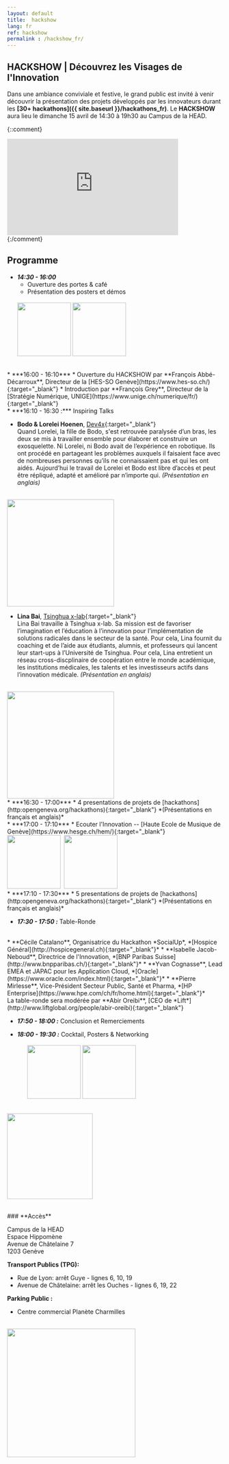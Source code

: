 ```yaml
---
layout: default
title:  hackshow
lang: fr
ref: hackshow
permalink : /hackshow_fr/
---
```



## **HACKSHOW | Découvrez les Visages de l'Innovation**

Dans une ambiance conviviale et festive, le grand public est invité à venir découvrir la présentation des projets développés par les innovateurs durant les **[30+ hackathons]({{ site.baseurl }}/hackathons_fr)**. Le **HACKSHOW** aura lieu le dimanche 15 avril de 14:30 à 19h30 au Campus de la HEAD.<br>

{::comment}
<iframe width="400" height="225" src="https://www.youtube.com/embed/kGFslZ8O-XU?rel=0" frameborder="0" allow="autoplay; encrypted-media" allowfullscreen></iframe><br>
{:/comment}

## **Programme**
* ***14:30 - 16:00***
  * Ouverture des portes & café
  * Présentation des posters et démos
  <br />
  <img src="{{ site.baseurl }}/images/hackshow/posters.jpg" height="125" alt="" class="imgspace" />&nbsp;<img src="{{ site.baseurl }}/images/hackshow/demo.jpg" height="125" alt="" class="imgspace" />


<br />
* ***16:00 - 16:10***
  * Ouverture du HACKSHOW par **François Abbé-Décarroux**, Directeur de la [HES-SO Genève](https://www.hes-so.ch/){:target="_blank"}
  * Introduction par **François Grey**, Directeur de la [Stratégie Numérique, UNIGE](https://www.unige.ch/numerique/fr/){:target="_blank"}  
<br />
* ***16:10 - 16:30 :*** Inspiring Talks

  * **Bodo & Lorelei Hoenen**, [Dev4x](http://www.dev4x.com){:target="_blank"}  
Quand Lorelei, la fille de Bodo, s'est retrouvée paralysée d’un bras, les deux se mis à travailler ensemble pour élaborer et construire un exosquelette. Ni Lorelei, ni Bodo avait de l’expérience en robotique. Ils ont procédé en partageant les problèmes auxquels il faisaient face avec de nombreuses personnes qu’ils ne connaissaient pas et qui les ont aidés. Aujourd’hui le travail de Lorelei et Bodo est libre d’accès et peut être répliqué, adapté et amélioré par n’importe qui. *(Présentation en anglais)*  
  <br />
  <img src="{{ site.baseurl }}/images/hackshow/BodoLLorelei.jpeg" width="250" alt="" class="imgspace" />  
<br />

  * **Lina Bai**, [Tsinghua x-lab](http://www.x-lab.tsinghua.edu.cn/en/){:target="_blank"}  
Lina Bai travaille à Tsinghua x-lab. Sa mission est de favoriser l’imagination et l’éducation à l’innovation pour l’implémentation de solutions radicales dans le secteur de la santé. Pour cela, Lina fournit du coaching et de l’aide aux étudiants, alumnis, et professeurs qui lancent leur start-ups à l’Université de Tsinghua. Pour cela, Lina entretient un réseau cross-discplinaire de coopération entre le monde académique, les institutions médicales, les talents et les investisseurs actifs dans l’innovation médicale. *(Présentation en anglais)*  
  <br />
  <img src="{{ site.baseurl }}/images/hackshow/BAI_LINA.jpg" width="250" alt="" class="imgspace" />




<br />
* ***16:30 - 17:00***  
  * 4 presentations de projets de [hackathons](http:opengeneva.org/hackathons){:target="_blank"} *(Présentations en français et anglais)*  
<br />
* ***17:00 - 17:10***
  * Ecouter l'Innovation -- [Haute Ecole de Musique de Genève](https://www.hesge.ch/hem/){:target="_blank"}  
  <br />
  <img src="{{ site.baseurl }}/images/hackshow/logo_hem.png" height="125" alt="" class="imgspace" />&nbsp;&nbsp;<img src="{{ site.baseurl }}/images/hackshow/hem_banner.png" height="125" alt="" class="imgspace" />  

<br />
* ***17:10 - 17:30***
  * 5 presentations de projets de [hackathons](http:opengeneva.org/hackathons){:target="_blank"} *(Présentations en français et anglais)*  
<br />

* ***17:30 - 17:50 :*** Table-Ronde
<br />
  * **Cécile Catalano**, Organisatrice du Hackathon *SocialUp*, *[Hospice Général](http://hospicegeneral.ch){:target="_blank"}*
  * **Isabelle Jacob-Neboud**, Directrice de l'Innovation, *[BNP Paribas Suisse](http://www.bnpparibas.ch/){:target="_blank"}*
  * **Yvan Cognasse**, Lead EMEA et JAPAC pour les Application Cloud, *[Oracle](https://www.oracle.com/index.html){:target="_blank"}*
  * **Pierre Mirlesse**, Vice-Président Secteur Public, Santé et Pharma, *[HP Enterprise](https://www.hpe.com/ch/fr/home.html){:target="_blank"}*
  <br />
  La table-ronde sera modérée par **Abir Oreibi**, [CEO de *Lift*](http://www.liftglobal.org/people/abir-oreibi){:target="_blank"}   
  <br />

* ***17:50 - 18:00 :*** Conclusion et Remerciements

* ***18:00 - 19:30 :*** Cocktail, Posters & Networking  
    <br />
    &nbsp;&nbsp;&nbsp;&nbsp;&nbsp;&nbsp;<img src="{{ site.baseurl }}/images/hackshow/applaud.jpg" height="125" alt="" class="imgspace" />&nbsp;<img src="{{ site.baseurl }}/images/hackshow/cocktail.jpg" height="125" alt="" class="imgspace" />



<br><a href="https://www.eventbrite.com/e/open-geneva-hackshow-tickets-44587949758?aff=utm_source%3Deb_email%26utm_medium%3Demail%26utm_campaign%3Dnew_event_email&utm_term=eventname_text" target="_blank"><img src="{{ site.baseurl }}/images/sinscrire_button.png" width="200"></a>


<br>
### **Accès**

Campus de la HEAD<br>
Espace Hippomène<br>
Avenue de Châtelaine 7<br>
1203 Genève<br>

**Transport Publics (TPG):**
* Rue de Lyon: arrêt Guye - lignes 6, 10, 19
* Avenue de Châtelaine: arrêt les Ouches - lignes 6, 19, 22

**Parking Public :**
* Centre commercial Planète Charmilles



<br>
<img src="{{ site.baseurl }}/images/hackshow/campusHEAD.jpg" height="300" alt="" class="imgspace" />
<br>
